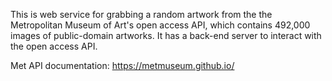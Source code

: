 This is web service for grabbing a random artwork from the the Metropolitan Museum of Art's open access API, which contains 492,000 images of public-domain artworks. It has a back-end server to interact with the open access API.

Met API documentation: https://metmuseum.github.io/
